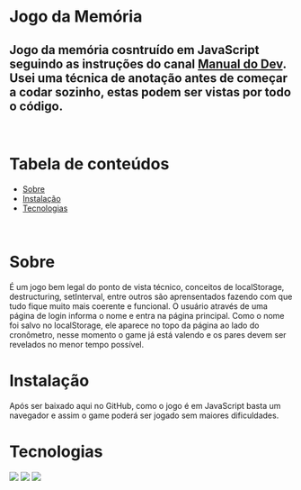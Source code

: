 # Jogo da Memória

## Jogo da memória cosntruído em JavaScript seguindo as instruções do canal [Manual do Dev](https://www.youtube.com/watch?v=NV88N1r2Qkg). Usei uma técnica de anotação antes de começar a codar sozinho, estas podem ser vistas por todo o código.
<br>

Tabela de conteúdos
=================
<!--ts-->
   * [Sobre](#Sobre)
   * [Instalação](#instalacao)
   * [Tecnologias](#tecnologias)
<!--te-->
<br>

# Sobre
É um jogo bem legal do ponto de vista técnico, conceitos de localStorage, destructuring, setInterval, entre outros são aprensentados fazendo com que tudo fique muito mais coerente e funcional. O usuário através de uma página de login informa o nome e entra na página principal. Como o nome foi salvo no localStorage, ele aparece no topo da página ao lado do cronômetro, nesse momento o game já está valendo e os pares devem ser revelados no menor tempo possível.
<br>

# Instalação
Após ser baixado aqui no GitHub, como o jogo é em JavaScript basta um navegador e assim o game poderá ser jogado sem maiores dificuldades.
<br>

# Tecnologias
![](https://img.shields.io/badge/JavaScript-F7DF1E?style=for-the-badge&logo=javascript&logoColor=black)
![](https://img.shields.io/badge/HTML5-E34F26?style=for-the-badge&logo=html5&logoColor=white)
![](https://img.shields.io/badge/CSS3-1572B6?style=for-the-badge&logo=css3&logoColor=white)